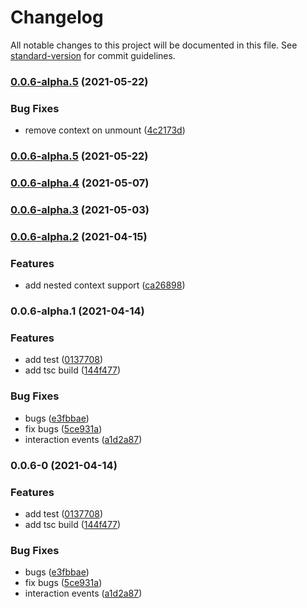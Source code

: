 # Changelog

All notable changes to this project will be documented in this file. See [standard-version](https://github.com/conventional-changelog/standard-version) for commit guidelines.

### [0.0.6-alpha.5](https://github.com/SasanFarrokh/vulu/compare/v0.0.6-alpha.4...v0.0.6-alpha.5) (2021-05-22)


### Bug Fixes

* remove context on unmount ([4c2173d](https://github.com/SasanFarrokh/vulu/commit/4c2173dad08000ef982a7d6639bd83fd766ea345))

### [0.0.6-alpha.5](https://github.com/SasanFarrokh/vulu/compare/v0.0.6-alpha.4...v0.0.6-alpha.5) (2021-05-22)

### [0.0.6-alpha.4](https://github.com/SasanFarrokh/vulu/compare/v0.0.6-alpha.2...v0.0.6-alpha.4) (2021-05-07)

### [0.0.6-alpha.3](https://github.com/SasanFarrokh/vulu/compare/v0.0.6-alpha.2...v0.0.6-alpha.3) (2021-05-03)

### [0.0.6-alpha.2](https://github.com/SasanFarrokh/vulu/compare/v0.0.6-alpha.1...v0.0.6-alpha.2) (2021-04-15)


### Features

* add nested context support ([ca26898](https://github.com/SasanFarrokh/vulu/commit/ca26898a7cd55a7957ccf877010e641ada4ad847))

### 0.0.6-alpha.1 (2021-04-14)


### Features

* add test ([0137708](https://github.com/SasanFarrokh/vulu/commit/0137708fe287abe4e6208ab41353e90d372052e1))
* add tsc build ([144f477](https://github.com/SasanFarrokh/vulu/commit/144f477e6a8384f1054a6b6ef2475781c47e830f))


### Bug Fixes

* bugs ([e3fbbae](https://github.com/SasanFarrokh/vulu/commit/e3fbbae9195cf5e2af3a7c37a36aa8aaea38eccb))
* fix bugs ([5ce931a](https://github.com/SasanFarrokh/vulu/commit/5ce931ab74833f31b0c0d2a3dacf1b019af04304))
* interaction events ([a1d2a87](https://github.com/SasanFarrokh/vulu/commit/a1d2a873891a19282618e2eba620e4891295a401))

### 0.0.6-0 (2021-04-14)


### Features

* add test ([0137708](https://github.com/SasanFarrokh/vulu/commit/0137708fe287abe4e6208ab41353e90d372052e1))
* add tsc build ([144f477](https://github.com/SasanFarrokh/vulu/commit/144f477e6a8384f1054a6b6ef2475781c47e830f))


### Bug Fixes

* bugs ([e3fbbae](https://github.com/SasanFarrokh/vulu/commit/e3fbbae9195cf5e2af3a7c37a36aa8aaea38eccb))
* fix bugs ([5ce931a](https://github.com/SasanFarrokh/vulu/commit/5ce931ab74833f31b0c0d2a3dacf1b019af04304))
* interaction events ([a1d2a87](https://github.com/SasanFarrokh/vulu/commit/a1d2a873891a19282618e2eba620e4891295a401))
